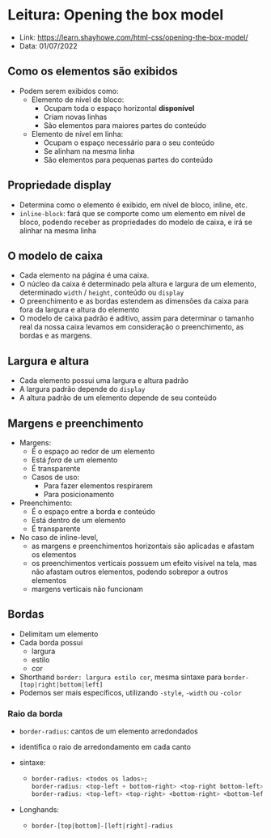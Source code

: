 # Leitura: Opening the box model

- Link: https://learn.shayhowe.com/html-css/opening-the-box-model/
- Data: 01/07/2022

## Como os elementos são exibidos

- Podem serem exibidos como:
  - Elemento de nível de bloco:
    - Ocupam toda o espaço horizontal **disponível**
    - Criam novas linhas
    - São elementos para maiores partes do conteúdo
  - Elemento de nível em linha:
    - Ocupam o espaço necessário para o seu conteúdo
    - Se alinham na mesma linha
    - São elementos para pequenas partes do conteúdo

## Propriedade display

- Determina como o elemento é exibido, em nível de bloco, inline, etc.
- `inline-block`: fará que se comporte como um elemento em nível de bloco, podendo receber as propriedades do modelo de caixa, e irá se alinhar na mesma linha

## O modelo de caixa

- Cada elemento na página é uma caixa.
- O núcleo da caixa é determinado pela altura e largura de um elemento, determinado `width` / `height`, conteúdo ou `display`
- O preenchimento e as bordas estendem as dimensões da caixa para fora da largura e altura do elemento
- O modelo de caixa padrão é aditivo, assim para determinar o tamanho real da nossa caixa levamos em consideração o preenchimento, as bordas e as margens.

## Largura e altura

- Cada elemento possui uma largura e altura padrão
- A largura padrão depende do `display`
- A altura padrão de um elemento depende de seu conteúdo

## Margens e preenchimento

- Margens:
  - É o espaço ao redor de um elemento
  - Está *fora* de um elemento
  - É transparente
  - Casos de uso:
    - Para fazer elementos respirarem
    - Para posicionamento
- Preenchimento:
  - É o espaço entre a borda e conteúdo
  - Está dentro de um elemento
  - É transparente
- No caso de inline-level,
  - as margens e preenchimentos horizontais são aplicadas e afastam os elementos
  - os preenchimentos verticais possuem um efeito visível na tela, mas não afastam outros elementos, podendo sobrepor a outros elementos
  - margens verticais não funcionam

## Bordas

- Delimitam um elemento
- Cada borda possui
  - largura
  - estilo
  - cor
- Shorthand `border: largura estilo cor`, mesma sintaxe para `border-[top|right|bottom|left]`
- Podemos ser mais específicos, utilizando `-style`, `-width` ou `-color`

### Raio da borda

- `border-radius`: cantos de um elemento arredondados

- identifica o raio de arredondamento em cada canto

- sintaxe:

  - ```css
    border-radius: <todos os lados>;
    border-radius: <top-left + bottom-right> <top-right bottom-left>
    border-radius: <top-left> <top-right> <bottom-right> <bottom-left>
    ```

- Longhands:

  - `border-[top|bottom]-[left|right]-radius`
